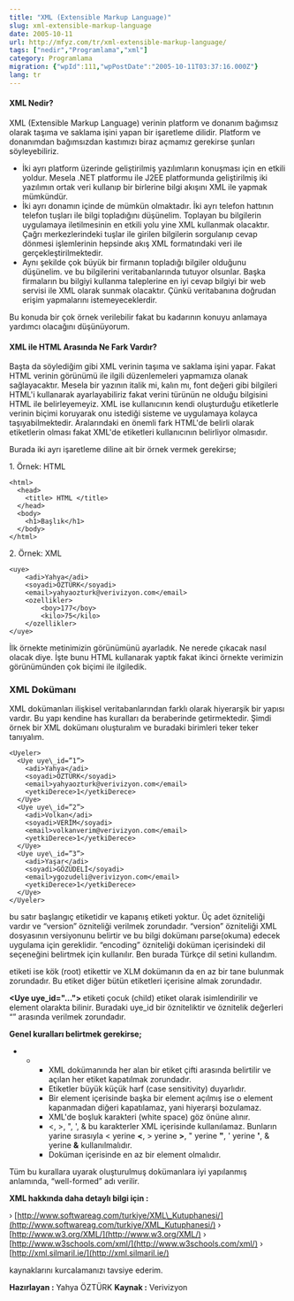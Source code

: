 ```yaml
---
title: "XML (Extensible Markup Language)"
slug: xml-extensible-markup-language
date: 2005-10-11
url: http://mfyz.com/tr/xml-extensible-markup-language/
tags: ["nedir","Programlama","xml"]
category: Programlama
migration: {"wpId":111,"wpPostDate":"2005-10-11T03:37:16.000Z"}
lang: tr
---
```


#### XML Nedir?

XML (Extensible Markup Language) verinin platform ve donanım bağımsız olarak taşıma ve saklama işini yapan bir işaretleme dilidir. Platform ve donanımdan bağımsızdan kastımızı biraz açmamız gerekirse şunları söyleyebiliriz.

*   İki ayrı platform üzerinde geliştirilmiş yazılımların konuşması için en etkili yoldur. Mesela .NET platformu ile J2EE platformunda geliştirilmiş iki yazılımın ortak veri kullanıp bir birlerine bilgi akışını XML ile yapmak mümkündür.
*   İki ayrı donamın içinde de mümkün olmaktadır. İki ayrı telefon hattının telefon tuşları ile bilgi topladığını düşünelim. Toplayan bu bilgilerin uygulamaya iletilmesinin en etkili yolu yine XML kullanmak olacaktır. Çağrı merkezlerindeki tuşlar ile girilen bilgilerin sorgulanıp cevap dönmesi işlemlerinin hepsinde akış XML formatındaki veri ile gerçekleştirilmektedir.
*   Aynı şekilde çok büyük bir firmanın topladığı bilgiler olduğunu düşünelim. ve bu bilgilerini veritabanlarında tutuyor olsunlar. Başka firmaların bu bilgiyi kullanma taleplerine en iyi cevap bilgiyi bir web servisi ile XML olarak sunmak olacaktır. Çünkü veritabanına doğrudan erişim yapmalarını istemeyeceklerdir.

Bu konuda bir çok örnek verilebilir fakat bu kadarının konuyu anlamaya yardımcı olacağını düşünüyorum.

#### XML ile HTML Arasında Ne Fark Vardır?

Başta da söylediğim gibi XML verinin taşıma ve saklama işini yapar. Fakat HTML verinin görünümü ile ilgili düzenlemeleri yapmamıza olanak sağlayacaktır. Mesela bir yazının italik mi, kalın mı, font değeri gibi bilgileri HTML'i kullanarak ayarlayabiliriz fakat verini türünün ne olduğu bilgisini HTML ile belirleyemeyiz. XML ise kullanıcının kendi oluşturduğu etiketlerle verinin biçimi koruyarak onu istediği sisteme ve uygulamaya kolayca taşıyabilmektedir. Aralarındaki en önemli fark HTML'de belirli olarak etiketlerin olması fakat XML'de etiketleri kullanıcının belirliyor olmasıdır.

Burada iki ayrı işaretleme diline ait bir örnek vermek gerekirse;

1\. Örnek: HTML
```
<html>
  <head>
    <title> HTML </title>
  </head>
  <body>
    <h1>Başlık</h1>
  </body>
</html>

```
2\. Örnek: XML
```
<uye>
	<adi>Yahya</adi>
	<soyadi>ÖZTÜRK</soyadi>
	<email>yahyaozturk@verivizyon.com</email>
	<ozellikler>
		<boy>177</boy>
		<kilo>75</kilo>
	</ozellikler>
</uye>

```
İlk örnekte metinimizin görünümünü ayarladık. Ne nerede çıkacak nasıl olacak diye. İşte bunu HTML kullanarak yaptık fakat ikinci örnekte verimizin görünümünden çok biçimi ile ilgiledik.

### XML Dokümanı

XML dokümanları ilişkisel veritabanlarından farklı olarak hiyerarşik bir yapısı vardır. Bu yapı kendine has kuralları da beraberinde getirmektedir. Şimdi örnek bir XML dokümanı oluşturalım ve buradaki birimleri teker teker tanıyalım.
```
<Uyeler>
  <Uye uye\_id=”1”>
    <adi>Yahya</adi>
    <soyadi>ÖZTÜRK</soyadi>
    <email>yahyaozturk@verivizyon.com</email>
    <yetkiDerece>1</yetkiDerece>
  </Uye>
  <Uye uye\_id=”2”>
    <adi>Volkan</adi>
    <soyadi>VERİM</soyadi>
    <email>volkanverim@verivizyon.com</email>
    <yetkiDerece>1</yetkiDerece>
  </Uye>
  <Uye uye\_id=”3”>
    <adi>Yaşar</adi>
    <soyadi>GÖZÜDELİ</soyadi>
    <email>ygozudeli@verivizyon.com</email>
    <yetkiDerece>1</yetkiDerece>
  </Uye>
</Uyeler>

```
**<?xml version="1.0" encoding="ISO-8859-9" ?>** bu satır başlangıç etiketidir ve kapanış etiketi yoktur. Üç adet özniteliği vardır ve “version” özniteliği verilmek zorundadır. “version” özniteliği XML dosyasının versiyonunu belirtir ve bu bilgi dokümanı parse(okuma) edecek uygulama için gereklidir. “encoding” özniteliği doküman içerisindeki dil seçeneğini belirtmek için kullanılır. Ben burada Türkçe dil setini kullandım.

**<Uyeler> </Uyeler>** etiketi ise kök (root) etikettir ve XLM dokümanın da en az bir tane bulunmak zorundadır. Bu etiket diğer bütün etiketleri içerisine almak zorundadır.

**<Uye uye\_id="..."> </Uye>** etiketi çocuk (child) etiket olarak isimlendirilir ve element olarakta bilinir. Buradaki uye\_id bir özniteliktir ve öznitelik değerleri “” arasında verilmek zorundadır.

**Genel kuralları belirtmek gerekirse;**

*   *   *   XML dokümanında her alan bir etiket çifti arasında belirtilir ve açılan her etiket kapatılmak zorundadır.
        *   Etiketler büyük küçük harf (case sensitivity) duyarlıdır.
        *   Bir element içerisinde başka bir element açılmış ise o element kapanmadan diğeri kapatılamaz, yani hiyerarşi bozulamaz.
        *   XML'de boşluk karakteri (white space) göz önüne alınır.
        *   <, >, ", ', & bu karakterler XML içerisinde kullanılamaz. Bunların yarine sırasıyla < yerine **&lt;**, > yerine **&gt;**, " yerine **"**, ' yerine **&apos;**, & yerine **&amp;** kullanılmalıdır.
        *   Doküman içerisinde en az bir element olmalıdır.

Tüm bu kurallara uyarak oluşturulmuş dokümanlara iyi yapılanmış anlamında, “well-formed” adı verilir.

**XML hakkında daha detaylı bilgi için :**

› [http://www.softwareag.com/turkiye/XML\_Kutuphanesi/](http://www.softwareag.com/turkiye/XML_Kutuphanesi/) › [http://www.w3.org/XML/](http://www.w3.org/XML/) › [http://www.w3schools.com/xml/](http://www.w3schools.com/xml/) › [http://xml.silmaril.ie/](http://xml.silmaril.ie/)

kaynaklarını kurcalamanızı tavsiye ederim.

**Hazırlayan :** Yahya ÖZTÜRK **Kaynak :** Verivizyon